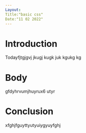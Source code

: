 ```yaml
---
Layout:
Title:"basic css"
Date:"11 02 2022"
---
```


# Introduction

Todayfjtgjgvj jkugj kugk juk kgukg kg

# Body

gfdyhrvumjhuyrux6  utyr 

# Conclusion

xfghjfguyttyutyuiygyuyfghj